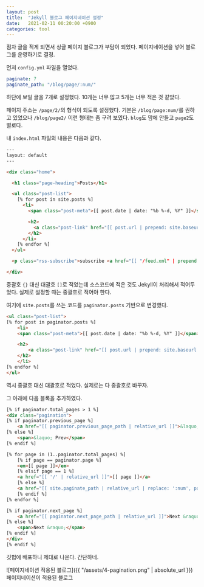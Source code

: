 ```yaml
---
layout: post
title:  "Jekyll 블로그 페이지네이션 설정"
date:   2021-02-11 00:20:00 +0900
categories: tool
---
```


점차 글을 적게 되면서 싱글 페이지 블로그가 부담이 되었다. 페이지네이션을 넣어 블로그를 운영하기로 결정.

먼저 `config.yml` 파일을 열었다.

```yml
paginate: 7
paginate_path: "/blog/page/:num/"
```

하단에 보일 글을 7개로 설정했다. 10개는 너무 많고 5개는 너무 적은 것 같았다.

페이지 주소는 `/page/2/`의 형식이 되도록 설정했다. 기본은 `/blog/page:num/`를 권하고 있었으나 `/blog/page2/` 이런 형태는 좀 구려 보였다. `blog`도 맘에 안들고 `page2`도 별로다.

내 `index.html` 파일의 내용은 다음과 같다.

```html
---
layout: default
---

<div class="home">

  <h1 class="page-heading">Posts</h1>

  <ul class="post-list">
    [% for post in site.posts %]
      <li>
        <span class="post-meta">[[ post.date | date: "%b %-d, %Y" ]]</span>

        <h2>
          <a class="post-link" href="[[ post.url | prepend: site.baseurl ]]">[[ post.title ]]</a>
        </h2>
      </li>
    [% endfor %]
  </ul>

  <p class="rss-subscribe">subscribe <a href="[[ "/feed.xml" | prepend: site.baseurl ]]">via RSS</a></p>

</div>
```

중괄호 `{}` 대신 대괄호 `[]`로 적었는데 소스코드에 적은 것도 Jekyll이 처리해서 적어두었다. 실제로 설정할 때는 중괄호로 적어야 한다.

여기에 `site.posts`를 쓰는 코드를 `paginator.posts` 기반으로 변경했다.

```html
<ul class="post-list">
[% for post in paginator.posts %]
    <li>
    <span class="post-meta">[[ post.date | date: "%b %-d, %Y" ]]</span>

    <h2>
        <a class="post-link" href="[[ post.url | prepend: site.baseurl ]]">[[ post.title ]]</a>
    </h2>
    </li>
[% endfor %]
</ul>
```

역시 중괄호 대신 대괄호로 적었다. 실제로는 다 중괄호로 바꾸자.

그 아래에 다음 블록을 추가하였다.

```html
[% if paginator.total_pages > 1 %]
<div class="pagination">
[% if paginator.previous_page %]
    <a href="[[ paginator.previous_page_path | relative_url ]]">&laquo; Prev</a>
[% else %]
    <span>&laquo; Prev</span>
[% endif %]

[% for page in (1..paginator.total_pages) %]
    [% if page == paginator.page %]
    <em>[[ page ]]</em>
    [% elsif page == 1 %]
    <a href="[[ '/' | relative_url ]]">[[ page ]]</a>
    [% else %]
    <a href="[[ site.paginate_path | relative_url | replace: ':num', page ]]">[[ page ]]</a>
    [% endif %]
[% endfor %]

[% if paginator.next_page %]
    <a href="[[ paginator.next_page_path | relative_url ]]">Next &raquo;</a>
[% else %]
    <span>Next &raquo;</span>
[% endif %]
</div>
[% endif %]
```

깃헙에 배포하니 제대로 나온다. 간단하네.

![페이지네이션 적용된 블로그]({{ "/assets/4-pagination.png" | absolute_url }}) 페이지네이션이 적용된 블로그
